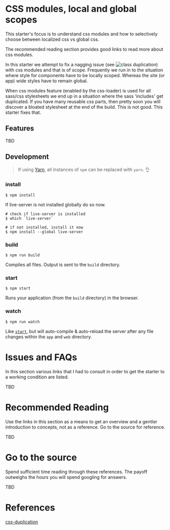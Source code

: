 CSS modules, local and global scopes
====================================
This starter's focus is to understand css modules and how to selectively choose between localized css vs global css.

The recommended reading section provides good links to read more about css modules.

In this starter we attempt to fix a nagging issue (see ![class duplication](css-duplication)) with css modules and that is of scope. Frequently we run in to the situation where style for components have to be locally scoped. Whereas the site (or app) wide styles have to remain global.


When css modules feature (enabled by the css-loader) is used for all sass/css stylesheets we end up in a situation where the sass 'includes' get duplicated. If you have many reusable css parts, then pretty soon you will discover a bloated stylesheet at the end of the build. This is not good. This starter fixes that.


Features
--------
TBD

Development
-----------
> If using [Yarn](https://yarnpkg.com/), all instances of `npm` can be replaced with `yarn`. :ok_hand:

### install
```
$ npm install
```

If live-server is not installed globally do so now.

```
# check if live-server is installed
$ which `live-server`

# if not installed, install it now
$ npm install --global live-server
```

### build
```
$ npm run build
```

Compiles all files. Output is sent to the `build` directory.

### start
```
$ npm start
```
Runs your application (from the `build` directory) in the browser.

### watch
```
$ npm run watch
```

Like [`start`](#start), but will auto-compile & auto-reload the server after any file changes within the `app` and `web` directory.

Issues and FAQs
===============
In this section various links that I had to consult in order to get the starter to a working condition are listed.

TBD

Recommended Reading
===================
Use the links in this section as a means to get an overview and a gentler
introduction to concepts, not as a reference. Go to the source for reference.

TBD

Go to the source
================
Spend sufficient time reading through these references. The payoff outweighs the hours you will spend googling for answers.

TBD

References
==========
[css-duplication](../doc/css-module-gone-wrong.png)